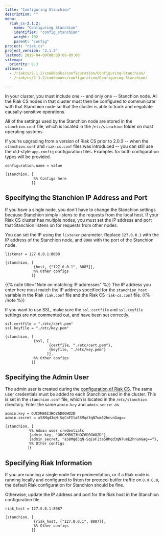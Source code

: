 ```yaml
---
title: "Configuring Stanchion"
description: ""
menu:
  riak_cs-2.1.2:
    name: "Configuring Stanchion"
    identifier: "config_stanchion"
    weight: 102
    parent: "config"
project: "riak_cs"
project_version: "2.1.2"
lastmod: 2019-04-09T00:00:00-00:00
sitemap:
  priority: 0.3
aliases:
  - /riakcs/2.1.2/cookbooks/configuration/Configuring-Stanchion/
  - /riak/cs/2.1.2/cookbooks/configuration/Configuring-Stanchion/

---
```


In your cluster, you must include one -- and only one -- Stanchion node. All the
Riak CS nodes in that cluster must then be configured to communicate with that
Stanchion node so that the cluster is able to track and negotiate
causally-sensitive operations.

All of the settings used by the Stanchion node are stored in the
`stanchion.conf` file, which is located in the `/etc/stanchion` folder on most
operating systems.

If you're upgrading from a version of Riak CS prior to 2.0.0 -- when the
`stanchion.conf` and `riak-cs.conf` files was introduced -- you can still use
the old-style `app.config` configuration files. Examples for both configuration
types will be provided.

```stanchionconf
configuration.name = value
```

```appconfig
{stanchion, [
             %% Configs here
            ]}
```

## Specifying the Stanchion IP Address and Port

If you have a single node, you don't have to change the Stanchion settings
because Stanchion simply listens to the requests from the local host. If your
Riak CS cluster has multiple nodes, you must set the IP address and port that
Stanchion listens on for requests from other nodes.

You can set the IP using the `listener` parameter. Replace `127.0.0.1` with the
IP address of the Stanchion node, and `8080` with the port of the Stanchion
node.

```stanchionconf
listener = 127.0.0.1:8080
```

```appconfig
{stanchion, [
             {host, {"127.0.0.1", 8085}},
             %% Other configs
            ]}
```

{{% note title="Note on matching IP addresses" %}}
The IP address you enter here must match the IP address specified for the
`stanchion_host` variable in the Riak `riak.conf` file and the Riak CS
`riak-cs.conf` file.
{{% /note %}}

If you want to use SSL, make sure the `ssl.certfile` and `ssl.keyfile` settings
are not commented out, and have been set correctly.

```stanchionconf
ssl.certfile = "./etc/cert.pem"
ssl.keyfile = "./etc/key.pem"
```

```appconfig
{stanchion, [
             {ssl, [
                    {certfile, "./etc/cert.pem"},
                    {keyfile, "./etc/key.pem"}
                   ]},
             %% Other configs
            ]}
```

## Specifying the Admin User

The admin user is created during the [configuration of Riak CS]({{<baseurl>}}riak/cs/2.1.2/cookbooks/configuration/riak-cs/#specifying-the-admin-user).
The same user credentials must be added to each Stanchion used in the cluster.
This is set in the `stanchion.conf` file, which is located in the
`/etc/stanchion` directory. Enter the same `admin.key` and `admin.secret` as

```stanchionconf
admin.key = OUCXMB6I3HOZ6D0GWO2D
admin.secret = a58Mqd3qN-SqCoFIta58Mqd3qN7umE2hnunGag==
```

```appconfig
{stanchion, [
           %% Admin user credentials
           {admin_key, "OUCXMB6I3HOZ6D0GWO2D"},
           {admin_secret, "a58Mqd3qN-SqCoFIta58Mqd3qN7umE2hnunGag=="},
           %% Other configs
          ]}
```

## Specifying Riak Information

If you are running a single node for experimentation, or if a Riak node is
running locally and configured to listen for protocol buffer traffic on
`0.0.0.0`, the default Riak configuration for Stanchion should be fine.

Otherwise, update the IP address and port for the Riak host in the Stanchion
configuration file.

```stanchionconf
riak_host = 127.0.0.1:8087
```

```appconfig
{stanchion, [
             {riak_host, {"127.0.0.1", 8087}},
             %% Other configs
            ]}
```
